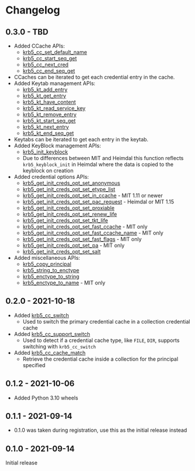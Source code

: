 # Changelog

## 0.3.0 - TBD

* Added CCache APIs:
  * [krb5_cc_set_default_name](https://web.mit.edu/kerberos/krb5-devel/doc/appdev/refs/api/krb5_cc_set_default_name.html)
  * [krb5_cc_start_seq_get](https://web.mit.edu/kerberos/krb5-devel/doc/appdev/refs/api/krb5_cc_start_seq_get.html#c.krb5_cc_start_seq_get)
  * [krb5_cc_next_cred](https://web.mit.edu/kerberos/krb5-devel/doc/appdev/refs/api/krb5_cc_next_cred.html#c.krb5_cc_next_cred)
  * [krb5_cc_end_seq_get](https://web.mit.edu/kerberos/krb5-devel/doc/appdev/refs/api/krb5_cc_end_seq_get.html#c.krb5_cc_end_seq_get)
* CCaches can be iterated to get each credential entry in the cache.
* Added Keytab management APIs:
  * [krb5_kt_add_entry](https://web.mit.edu/kerberos/krb5-latest/doc/appdev/refs/api/krb5_kt_add_entry.html)
  * [krb5_kt_get_entry](https://web.mit.edu/kerberos/krb5-latest/doc/appdev/refs/api/krb5_kt_get_entry.html)
  * [krb5_kt_have_content](https://web.mit.edu/kerberos/krb5-latest/doc/appdev/refs/api/krb5_kt_have_content.html)
  * [krb5_kt_read_service_key](https://web.mit.edu/kerberos/krb5-devel/doc/appdev/refs/api/krb5_kt_read_service_key.html)
  * [krb5_kt_remove_entry](https://web.mit.edu/kerberos/krb5-latest/doc/appdev/refs/api/krb5_kt_remove_entry.html)
  * [krb5_kt_start_seq_get](https://web.mit.edu/kerberos/krb5-latest/doc/appdev/refs/api/krb5_kt_start_seq_get.html)
  * [krb5_kt_next_entry](https://web.mit.edu/kerberos/krb5-latest/doc/appdev/refs/api/krb5_kt_next_entry.html)
  * [krb5_kt_end_seq_get](https://web.mit.edu/kerberos/krb5-latest/doc/appdev/refs/api/krb5_kt_end_seq_get.html)
* Keytabs can be iterated to get each entry in the keytab.
* Added KeyBlock management APIs:
  * [krb5_init_keyblock](https://web.mit.edu/kerberos/krb5-latest/doc/appdev/refs/api/krb5_init_keyblock.html)
  * Due to differences between MIT and Heimdal this function reflects `krb5_keyblock_init` in Heimdal where the data is copied to the keyblock on creation
* Added credential options APIs:
  * [krb5_get_init_creds_opt_set_anonymous](https://web.mit.edu/kerberos/krb5-latest/doc/appdev/refs/api/krb5_get_init_creds_opt_set_anonymous.html)
  * [krb5_get_init_creds_opt_set_etype_list](https://web.mit.edu/kerberos/krb5-latest/doc/appdev/refs/api/krb5_get_init_creds_opt_set_etype_list.html)
  * [krb5_get_init_creds_opt_set_in_ccache](https://web.mit.edu/kerberos/krb5-latest/doc/appdev/refs/api/krb5_get_init_creds_opt_set_in_ccache.html) - MIT 1.11 or newer
  * [krb5_get_init_creds_opt_set_pac_request](https://web.mit.edu/kerberos/krb5-latest/doc/appdev/refs/api/krb5_get_init_creds_opt_set_pac_request.html) - Heimdal or MIT 1.15
  * [krb5_get_init_creds_opt_set_proxiable](https://web.mit.edu/kerberos/krb5-latest/doc/appdev/refs/api/krb5_get_init_creds_opt_set_proxiable.html)
  * [krb5_get_init_creds_opt_set_renew_life](https://web.mit.edu/kerberos/krb5-latest/doc/appdev/refs/api/krb5_get_init_creds_opt_set_renew_life.html)
  * [krb5_get_init_creds_opt_set_tkt_life](https://web.mit.edu/kerberos/krb5-latest/doc/appdev/refs/api/krb5_get_init_creds_opt_set_tkt_life.html)
  * [krb5_get_init_creds_opt_set_fast_ccache](https://web.mit.edu/kerberos/krb5-latest/doc/appdev/refs/api/krb5_get_init_creds_opt_set_fast_ccache.html) - MIT only
  * [krb5_get_init_creds_opt_set_fast_ccache_name](https://web.mit.edu/kerberos/krb5-latest/doc/appdev/refs/api/krb5_get_init_creds_opt_set_fast_ccache_name.html) - MIT only
  * [krb5_get_init_creds_opt_set_fast_flags](https://web.mit.edu/kerberos/krb5-latest/doc/appdev/refs/api/krb5_get_init_creds_opt_set_fast_flags.html) - MIT only
  * [krb5_get_init_creds_opt_set_pa](https://web.mit.edu/kerberos/krb5-latest/doc/appdev/refs/api/krb5_get_init_creds_opt_set_pa.html) - MIT only
  * [krb5_get_init_creds_opt_set_salt](https://web.mit.edu/kerberos/krb5-latest/doc/appdev/refs/api/krb5_get_init_creds_opt_set_salt.html)
* Added miscellaneous APIs:
  * [krb5_copy_principal](https://web.mit.edu/kerberos/krb5-latest/doc/appdev/refs/api/krb5_copy_principal.html)
  * [krb5_string_to_enctype](https://web.mit.edu/kerberos/krb5-latest/doc/appdev/refs/api/krb5_string_to_enctype.html)
  * [krb5_enctype_to_string](https://web.mit.edu/kerberos/krb5-latest/doc/appdev/refs/api/krb5_enctype_to_string.html)
  * [krb5_enctype_to_name](https://web.mit.edu/kerberos/krb5-latest/doc/appdev/refs/api/krb5_enctype_to_name.html) - MIT only


## 0.2.0 - 2021-10-18

* Added [krb5_cc_switch](https://web.mit.edu/kerberos/krb5-latest/doc/appdev/refs/api/krb5_cc_switch.html)
  * Used to switch the primary credential cache in a collection credential cache
* Added [krb5_cc_support_switch](https://github.com/heimdal/heimdal/blob/9dcab76724b417140b4e475701118a01d2892e7c/lib/krb5/cache.c)
  * Used to detect if a credential cache type, like `FILE`, `DIR`, supports switching with `krb5_cc_switch`
* Added [krb5_cc_cache_match](https://web.mit.edu/kerberos/krb5-latest/doc/appdev/refs/api/krb5_cc_cache_match.html)
  * Retrieve the credential cache inside a collection for the principal specified


## 0.1.2 - 2021-10-06

* Added Python 3.10 wheels


## 0.1.1 - 2021-09-14

* 0.1.0 was taken during registration, use this as the initial release instead


## 0.1.0 - 2021-09-14

Initial release

